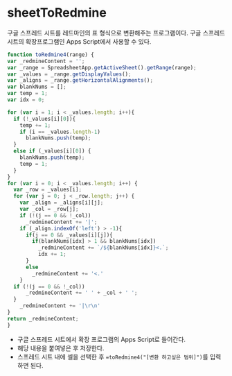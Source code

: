 # sheetToRedmine

  구글 스프레드 시트를 레드마인의 표 형식으로 변환해주는 프로그램이다. 구글 스프레드 시트의 확장프로그램인 Apps Script에서 사용할 수 있다.
  ```javascript
  function toRedmine4(range) {
  var _redmineContent = '';
  var _range = SpreadsheetApp.getActiveSheet().getRange(range);
  var _values = _range.getDisplayValues();
  var _aligns = _range.getHorizontalAlignments();
  var blankNums = [];
  var temp = 1;
  var idx = 0;
  
  for (var i = 1; i < _values.length; i++){
    if (!_values[i][0]){
      temp += 1;
      if (i == _values.length-1)
        blankNums.push(temp);  
    }
    else if (_values[i][0]) {
      blankNums.push(temp);
      temp = 1;
    }
  }
  for (var i = 0; i < _values.length; i++) {
    var _row = _values[i];
    for (var j = 0; j < _row.length; j++) {
      var _align = _aligns[i][j];
      var _col = _row[j];
      if (!(j == 0 && !_col))
        _redmineContent += '|';
      if (_align.indexOf('left') > -1){
        if(j == 0 && _values[i][j]){
          if(blankNums[idx] > 1 && blankNums[idx])
            _redmineContent += `/${blankNums[idx]}<.`;
            idx += 1;
        }
        else
          _redmineContent += '<.'
      }
    if (!(j == 0 && !_col))
      _redmineContent += ' ' + _col + ' ';
    }
    _redmineContent += '|\r\n'
  }
  return _redmineContent;
}
```
  - 구글 스프레드 시트에서 확장 프로그램의 Apps Script로 들어간다.
  - 해당 내용을 붙여넣은 후 저장한다.
  - 스프레드 시트 내에 셀을 선택한 후 `=toRedmine4("[변환 하고싶은 범위]")`를 입력하면 된다.
